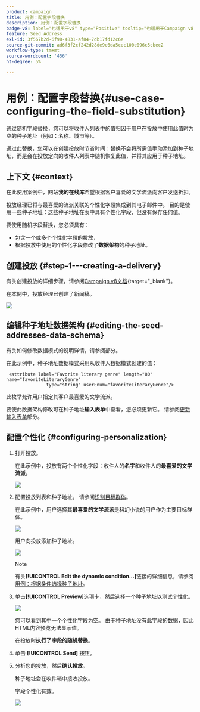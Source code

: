 ```yaml
---
product: campaign
title: 用例：配置字段替换
description: 用例：配置字段替换
badge-v8: label="也适用于v8" type="Positive" tooltip="也适用于Campaign v8"
feature: Seed Address
exl-id: 3f567b2d-6f98-4831-af84-7db17fd12c6e
source-git-commit: ad6f3f2cf242d28de9e6da5cec100e096c5cbec2
workflow-type: tm+mt
source-wordcount: '456'
ht-degree: 5%

---
```


# 用例：配置字段替换{#use-case-configuring-the-field-substitution}



通过随机字段替换，您可以将收件人列表中的值归因于用户在投放中使用此值时为空的种子地址（例如：名称、城市等）。

通过此替换，您可以在创建投放时节省时间：替换不会将所需值手动添加到种子地址，而是会在投放定向的收件人列表中随机恢复此值，并将其应用于种子地址。

## 上下文 {#context}

在此使用案例中，网站&#x200B;**我的在线库**&#x200B;希望根据客户喜爱的文学流派向客户发送折扣。

投放经理已将与最喜爱的流派关联的个性化字段集成到其电子邮件中。 目的是使用一些种子地址：这些种子地址在表中具有个性化字段，但没有保存任何值。

要使用随机字段替换，您必须具有：

* 包含一个或多个个性化字段的投放，
* 根据投放中使用的个性化字段修改了&#x200B;**数据架构**&#x200B;的种子地址。

## 创建投放 {#step-1---creating-a-delivery}

有关创建投放的详细步骤，请参阅[Campaign v8文档](https://experienceleague.adobe.com/docs/campaign/campaign-v8/send/emails/email.html?lang=zh-Hans){target="_blank"}。

在本例中，投放经理已创建了新闻稿。

![](assets/dlv_seeds_usecase_24.png)

## 编辑种子地址数据架构 {#editing-the-seed-addresses-data-schema}

有关如何修改数据模式的说明详情，请参阅部分。

在此示例中，种子地址数据模式采用从收件人数据模式创建的值：

```
 <attribute label="Favorite literary genre" length="80" name="favoriteLiteraryGenre"
               type="string" userEnum="favoriteLiteraryGenre"/>
```

此枚举允许用户指定其客户最喜爱的文学流派。

要使此数据架构修改可在种子地址&#x200B;**输入表单**&#x200B;中查看，您必须更新它。 请参阅[更新输入表单](use-case-selecting-seed-addresses-on-criteria.md#updating-the-input-form)部分。

## 配置个性化 {#configuring-personalization}

1. 打开投放。

   在此示例中，投放有两个个性化字段：收件人的&#x200B;**名字**&#x200B;和收件人的&#x200B;**最喜爱的文学流派**。

   ![](assets/dlv_seeds_usecase_25.png)

1. 配置投放列表和种子地址。 请参阅[识别目标群体](steps-defining-the-target-population.md)。

   在此示例中，用户选择其&#x200B;**最喜爱的文学流派**&#x200B;是科幻小说的用户作为主要目标群体。

   ![](assets/dlv_seeds_usecase_26.png)

   用户向投放添加种子地址。

   ![](assets/dlv_seeds_usecase_27.png)

   >[!NOTE]
   >
   >有关&#x200B;**[!UICONTROL Edit the dynamic condition...]**&#x200B;链接的详细信息，请参阅[用例：根据条件选择种子地址](use-case-selecting-seed-addresses-on-criteria.md)。

1. 单击&#x200B;**[!UICONTROL Preview]**&#x200B;选项卡，然后选择一个种子地址以测试个性化。

   ![](assets/dlv_seeds_usecase_28.png)

   您可以看到其中一个个性化字段为空。 由于种子地址没有此字段的数据，因此HTML内容预览无法显示值。

   在投放时&#x200B;**执行了字段的随机替换**。

1. 单击 **[!UICONTROL Send]** 按钮。
1. 分析您的投放，然后&#x200B;**确认投放**。

   种子地址会在收件箱中接收投放。

   字段个性化有效。

   ![](assets/dlv_seeds_usecase_08.png)
